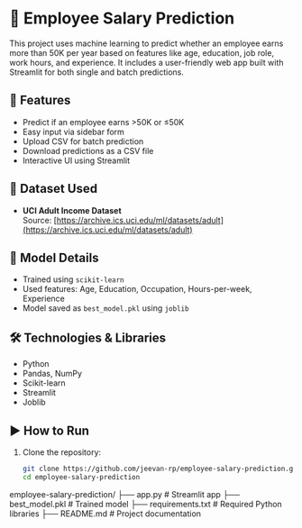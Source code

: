 # 💼 Employee Salary Prediction

This project uses machine learning to predict whether an employee earns more than 50K per year based on features like age, education, job role, work hours, and experience. It includes a user-friendly web app built with Streamlit for both single and batch predictions.

## 🚀 Features

- Predict if an employee earns >50K or ≤50K
- Easy input via sidebar form
- Upload CSV for batch prediction
- Download predictions as a CSV file
- Interactive UI using Streamlit

## 📁 Dataset Used

- **UCI Adult Income Dataset**  
  Source: [https://archive.ics.uci.edu/ml/datasets/adult](https://archive.ics.uci.edu/ml/datasets/adult)

## 🧠 Model Details

- Trained using `scikit-learn`
- Used features: Age, Education, Occupation, Hours-per-week, Experience
- Model saved as `best_model.pkl` using `joblib`

## 🛠️ Technologies & Libraries

- Python
- Pandas, NumPy
- Scikit-learn
- Streamlit
- Joblib

## ▶️ How to Run

1. Clone the repository:
   ```bash
   git clone https://github.com/jeevan-rp/employee-salary-prediction.git
   cd employee-salary-prediction

employee-salary-prediction/
├── app.py                # Streamlit app
├── best_model.pkl        # Trained model
├── requirements.txt      # Required Python libraries
├── README.md             # Project documentation
